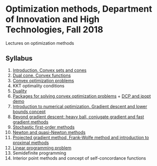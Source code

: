 # Optimization methods, Department of Innovation and High Technologies, Fall 2018 
Lectures on optimization methods

## Syllabus

1. [Introduction. Convex sets and cones](./01-IntroConvSets/lecture1.pdf)
2. [Dual cone. Convex functions](./02-ConvexFunctions/lecture2.pdf)
3. [Convex optimization problems](./03-ConvexProblems/lecture3.pdf)
4. KKT optimality conditions
5. [Duality](./05-Duality/lecture5.pdf)
6. [Packages for solving convex optimization problems](./06-ConvexSolvers/lecture6.pdf) + [DCP and ipopt demo](https://nbviewer.jupyter.org/github/amkatrutsa/optimization-fivt/blob/master/06-ConvexSolvers/demo.ipynb)
7. [Introduction to numerical optimization. Gradient descent and lower bounds concept](./07-GD/lecture7.pdf)
8. [Beyond gradient descent: heavy ball, conjugate gradient and fast gradient methods](./08-AccGD/lecture8.pdf)
9. [Stochastic first-order methods](./09-Stoch/lecture9.pdf)
10. [Newton and quasi-Newton methods](./10-Newton/lecture10.pdf)
11. [Projected gradient method, Frank-Wolfe method and introduction to proximal methods](./11-SimpleSets/lecture11.pdf)
12. [Linear programming problem](./12-LinProg/lecture12.pdf)
13. Semidefinite programming
14. Interior point methods and concept of self-concordance functions 
